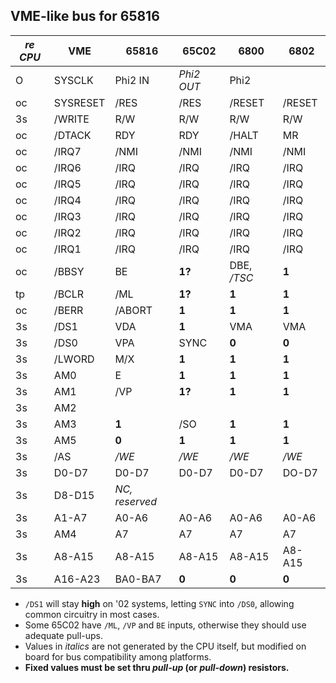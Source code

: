 ## VME-like bus for 65816

*re CPU* | VME | 65816 | 65C02 | 6800 | 6802
------ | --- | ----- | ----- | ---- | ----
O | SYSCLK | Phi2 IN | *Phi2 OUT* | Phi2
oc | SYSRESET | /RES | /RES | /RESET | /RESET
3s | /WRITE | R/W | R/W | R/W | R/W
oc | /DTACK | RDY | RDY | /HALT | MR
oc | /IRQ7 | /NMI | /NMI | /NMI | /NMI
oc | /IRQ6 | /IRQ | /IRQ | /IRQ | /IRQ 
oc | /IRQ5 | /IRQ | /IRQ | /IRQ | /IRQ
oc | /IRQ4 | /IRQ | /IRQ | /IRQ | /IRQ
oc | /IRQ3 | /IRQ | /IRQ | /IRQ | /IRQ
oc | /IRQ2 | /IRQ | /IRQ | /IRQ | /IRQ
oc | /IRQ1 | /IRQ | /IRQ | /IRQ | /IRQ
oc | /BBSY | BE | **1?** | DBE, */TSC* | **1** 
tp | /BCLR | /ML | **1?** | **1** | **1**
oc | /BERR | /ABORT | **1** | **1** | **1**
3s | /DS1 | VDA | **1** | VMA | VMA
3s | /DS0 | VPA | SYNC | **0** | **0**
3s | /LWORD | M/X | **1** | **1** | **1**
3s | AM0 | E | **1** | **1** | **1**
3s | AM1 | /VP | **1?** | **1** | **1**
3s | AM2 |  | | |
3s | AM3 | **1** | /SO | **1** | **1** | **1**
3s | AM5 | **0** | **1** | **1** | **1** | **1** (16-bit sense)*
3s | /AS | */WE* | */WE* | */WE* | */WE* | */WE*
3s | D0-D7 | D0-D7 | D0-D7 | D0-D7 | DO-D7
3s | D8-D15 | *NC, reserved*
3s | A1-A7 | A0-A6 | A0-A6 | A0-A6 | A0-A6
3s | AM4 | A7 | A7 | A7 | A7
3s | A8-A15 | A8-A15 | A8-A15 | A8-A15 | A8-A15
3s | A16-A23 | BA0-BA7 | **0** | **0** | **0**

- `/DS1` will stay **high** on '02 systems, letting `SYNC` into `/DS0`, allowing common
circuitry in most cases.
- Some 65C02 have `/ML`, `/VP` and `BE` inputs, otherwise they should use
adequate pull-ups.
- Values in *italics* are not generated by the CPU itself, but modified
on board for bus compatibility among platforms.
- **Fixed values must be set thru *pull-up* (or *pull-down*) resistors.**

